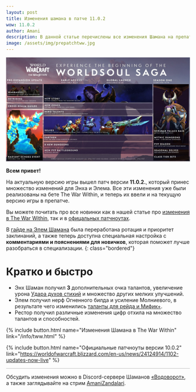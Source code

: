 ```yaml
---    
layout: post
title: Изменения шамана в патче 11.0.2
wow: 11.0.2
author: Amani
description: В данной статье перечислены все изменения Шамана на препатче The War Within от 14 августа.
image: /assets/img/prepatchtww.jpg
---
```


<p align="center">
    <img src="/assets/img/prepatchtww.jpg"> 
</p>

**Всем привет!**

На актуальную версию игры вышел патч версии **11.0.2.**, который принес множество изменений для Энха и Элема. Все эти изменения уже были реализованы на бете The War Within, и теперь их ввели и на текущую версию игры в препатче.

Вы можете почитать про все новинки как в нашей статье про [изменения в The War Within](https://stormkeeper.ru/info/tww.html), так и в [офицальных патчноутах](https://worldofwarcraft.blizzard.com/en-us/news/24124914/1102-updates-now-live).

В [гайде на Элем Шамана](https://stormkeeper.ru/ele/guide.html#%D0%BF%D1%80%D0%B8%D0%BE%D1%80%D0%B8%D1%82%D0%B5%D1%82-%D0%B7%D0%B0%D0%BA%D0%BB%D0%B8%D0%BD%D0%B0%D0%BD%D0%B8%D0%B9) была переработана ротация и приоритет заклинаний, а также теперь доступна специальная настройка с **комментариями и пояснениями для новичков**, которая поможет лучше разобраться в специализации.
{: class="bordered"}


# Кратко и быстро

* Энх Шаман получил **3** дополнительных очка талантов, увеличение урона [Удара духов стихий](https://www.wowhead.com/ru/spell=117014) и множество других мелких улучшений.
* Элем получил нерф <span class="fire">Огненного</span> билда и усиление <span class="lightning">Молниевого</span>, в результате чего изменились [таланты для рейда и Мифик+](https://stormkeeper.ru/ele/guide.html#%D0%B1%D0%B8%D0%BB%D0%B4%D1%8B-%D1%82%D0%B0%D0%BB%D0%B0%D0%BD%D1%82%D0%BE%D0%B2).
* Рестор получил различные изменения цифр отхила на множество талантов и способностей.



<p></p>

{% include button.html name="Изменения Шамана в The War Within" link="/info/tww.html" %}  

<p></p>


{% include button.html name="Официальные патчноуты версии 10.0.2" link="https://worldofwarcraft.blizzard.com/en-us/news/24124914/1102-updates-now-live" %}  

<p></p>


<hr style="height:1px;background-color:#bbb">
<p></p>

Обсудить изменения можно в Discord-сервере Шаманов [«Водоворот»](https://discord.gg/vodovorot), а также заглядывайте на стрим [AmaniZandalari](https://www.twitch.tv/amanizandalari).


